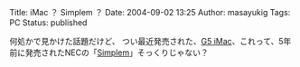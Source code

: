 Title: iMac ？ Simplem ？
Date: 2004-09-02 13:25
Author: masayukig
Tags: PC
Status: published

何処かで見かけた話題だけど、
つい最近発売された、[G5
iMac](http://www.apple.co.jp/imac/)、これって、5年前に発売されたNECの「[Simplem](http://www.nec.co.jp/press/ja/9909/0201.html)」そっくりじゃない？
